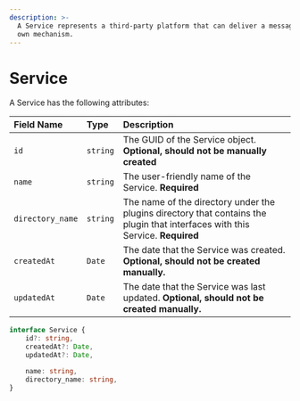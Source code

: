 ```yaml
---
description: >-
  A Service represents a third-party platform that can deliver a message by its
  own mechanism.
---
```


# Service

A Service has the following attributes:

| Field Name | Type | Description |
| :--- | :--- | :--- |
| `id` | `string` | The GUID of the Service object. **Optional, should not be manually created** |
| `name` | `string` | The user-friendly name of the Service. **Required** |
| `directory_name` | `string` | The name of the directory under the plugins directory that contains the plugin that interfaces with this Service. **Required** |
| `createdAt` | `Date` | The date that the Service was created. **Optional, should not be created manually.** |
| `updatedAt` | `Date` | The date that the Service was last updated. **Optional, should not be created manually.** |

```typescript
interface Service {
    id?: string,
    createdAt?: Date,
    updatedAt?: Date,

    name: string,
    directory_name: string,
}
```

